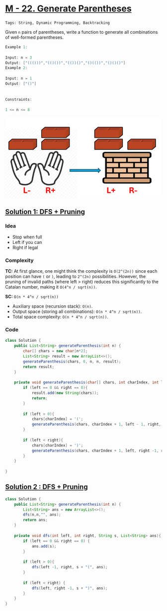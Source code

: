 
# [M - 22. Generate Parentheses](https://leetcode.com/problems/generate-parentheses/description/)

`Tags: String, Dynamic Programming, Backtracking`

Given `n` pairs of parentheses, write a function to generate all combinations of well-formed parentheses.

 
 ```java
Example 1:

Input: n = 3
Output: ["((()))","(()())","(())()","()(())","()()()"]
Example 2:

Input: n = 1
Output: ["()"]
 

Constraints:

1 <= n <= 8
```
![alt text](..\img\image-1.png)


## [Solution 1: DFS + Pruning](https://leetcode.com/problems/generate-parentheses/submissions/1669752198/)

### Idea
- Stop when full
- Left if you can
- Right if legal

### Complexity
**TC:**
At first glance, one might think the complexity is `O(2^(2n))` since each position can have `(` or `)`, leading to `2^(2n)` possibilities. However, the pruning of invalid paths (where left > right) reduces this significantly to the Catalan number, making it `O(4^n / sqrt(n))`.

**SC:**
`O(n * 4^n / sqrt(n))`

- Auxiliary space (recursion stack): `O(n)`.
- Output space (storing all combinations): `O(n * 4^n / sqrt(n))`.
- Total space complexity: `O(n * 4^n / sqrt(n))`.
### Code
```java
class Solution {
    public List<String> generateParenthesis(int n) {
        char[] chars = new char[n*2];
        List<String> result = new ArrayList<>();
        generateParenthesis(chars, 0, n, n, result);
        return result;
    }

    private void generateParenthesis(char[] chars, int charIndex, int left, int right, List<String> result){
        if (left == 0 && right == 0){
            result.add(new String(chars));
            return;
        }

        if (left > 0){
            chars[charIndex] = '(';
            generateParenthesis(chars, charIndex + 1, left - 1, right, result);            
        }

        if (left < right){
            chars[charIndex] = ')';
            generateParenthesis(chars, charIndex + 1, left, right -1, result);
        }
    }    

}
```

## [Solution 2 : DFS + Pruning](https://leetcode.com/problems/generate-parentheses/submissions/1667692762/)


```java
class Solution {
    public List<String> generateParenthesis(int n) {
        List<String> ans = new ArrayList<>();
        dfs(n,n,"", ans);
        return ans;
    }

    private void dfs(int left, int right, String s, List<String> ans){        
        if (left == 0 && right == 0) {
            ans.add(s);
        }

        if (left > 0){
            dfs(left -1, right, s + "(", ans);
        }            

        if (left < right) { 
            dfs(left, right -1, s + ")", ans);
        }            
    }
}
```

